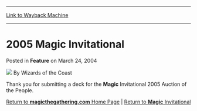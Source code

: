 
---
[Link to Wayback Machine](https://web.archive.org/web/20211024042344/https://magic.wizards.com/en/articles/archive/feature/2005-magic-invitational-2004-03-24)

[_metadata_:author]:- "Wizards of the Coast"
[_metadata_:description]:- "Thank you for submitting a deck for the Magic Invitational 2005 Auction of the People.Return to magicthegathering.com Home Page | Return to Magic Invitational"
[_metadata_:generator]:- "Drupal 7 (http://drupal.org)"
[_metadata_:publish_date]:- "2004-03-24"
[_metadata_:title]:- "2005 Magic Invitational"
[_metadata_:wayback_capture_timestamp]:- "2021-10-24 04:23:44+00:00"
[_metadata_:wayback_raw_url]:- "https://web.archive.org/web/20211024042344id_/https://magic.wizards.com/en/articles/archive/feature/2005-magic-invitational-2004-03-24"
[_metadata_:wayback_url]:- "https://magic.wizards.com/en/articles/archive/feature/2005-magic-invitational-2004-03-24"
---


2005 Magic Invitational
=======================



 Posted in **Feature**
 on March 24, 2004 






![](https://media.magic.wizards.com/styles/auth_small/public/images/person/wizards_author.jpg)
By Wizards of the Coast











Thank you for submitting a deck for the **Magic** Invitational 2005 Auction of the People.

[Return to **magicthegathering.com** Home Page](/en/node/594781) | [Return to **Magic** Invitational](/en/node/579941)







